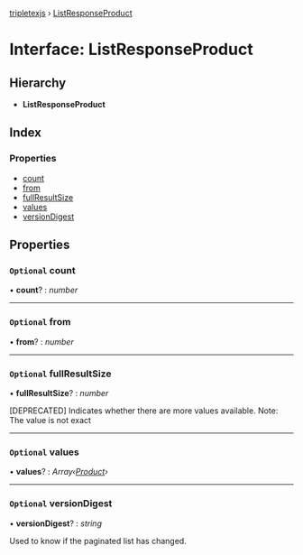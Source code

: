 [tripletexjs](../README.md) › [ListResponseProduct](listresponseproduct.md)

# Interface: ListResponseProduct

## Hierarchy

* **ListResponseProduct**

## Index

### Properties

* [count](listresponseproduct.md#optional-count)
* [from](listresponseproduct.md#optional-from)
* [fullResultSize](listresponseproduct.md#optional-fullresultsize)
* [values](listresponseproduct.md#optional-values)
* [versionDigest](listresponseproduct.md#optional-versiondigest)

## Properties

### `Optional` count

• **count**? : *number*

___

### `Optional` from

• **from**? : *number*

___

### `Optional` fullResultSize

• **fullResultSize**? : *number*

[DEPRECATED] Indicates whether there are more values available. Note: The value is not exact

___

### `Optional` values

• **values**? : *Array‹[Product](product.md)›*

___

### `Optional` versionDigest

• **versionDigest**? : *string*

Used to know if the paginated list has changed.
